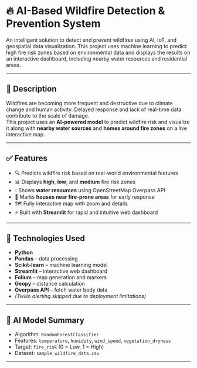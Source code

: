 # 🔥 AI-Based Wildfire Detection & Prevention System

An intelligent solution to detect and prevent wildfires using AI, IoT, and geospatial data visualization. This project uses machine learning to predict high fire risk zones based on environmental data and displays the results on an interactive dashboard, including nearby water resources and residential areas.

---

## 📌 Description

Wildfires are becoming more frequent and destructive due to climate change and human activity. Delayed response and lack of real-time data contribute to the scale of damage.  
This project uses an **AI-powered model** to predict wildfire risk and visualize it along with **nearby water sources** and **homes around fire zones** on a live interactive map.

---

## ✅ Features

- 🔍 Predicts wildfire risk based on real-world environmental features  
- 📊 Displays **high**, **low**, and **medium** fire risk zones  
- 💧 Shows **water resources** using OpenStreetMap Overpass API  
- 🏡 Marks **houses near fire-prone areas** for early response  
- 🗺️ Fully interactive map with zoom and details  
- ⚡ Built with **Streamlit** for rapid and intuitive web dashboard

---

## 🧠 Technologies Used

- **Python**
- **Pandas** – data processing  
- **Scikit-learn** – machine learning model  
- **Streamlit** – interactive web dashboard  
- **Folium** – map generation and markers  
- **Geopy** – distance calculation  
- **Overpass API** – fetch water body data  
- *(Twilio alerting skipped due to deployment limitations)*

---

## 🧪 AI Model Summary

- Algorithm: `RandomForestClassifier`  
- Features: `temperature`, `humidity`, `wind_speed`, `vegetation_dryness`  
- Target: `fire_risk` (0 = Low, 1 = High)  
- Dataset: `sample_wildfire_data.csv`  

---

